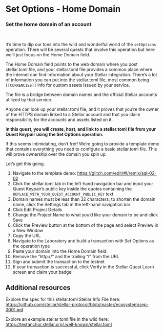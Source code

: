 # Set Options - Home Domain
### Set the home domain of an account
<br>

It’s time to dip our toes into the wild and wonderful world of the `setOptions` operation. There will be several quests that involve this operation but here we’ll just focus on the Home Domain field.

The Home Domain field points to the web domain where you post stellar.toml file, and your stellar.toml file provides a common place where the Internet can find information about your Stellar integration. There’s a lot of information you can put into the stellar.toml file, most common being `[[CURRENCIES]]` info for custom assets issued by your service.

The file is a bridge between domain names and the official Stellar accounts utilized by that service.

Anyone can look up your stellar.toml file, and it proves that you’re the owner of the HTTPS domain linked to a Stellar account and that you claim responsibility for the accounts and assets listed on it.

**In this quest, you will create, host, and link to a stellar.toml file from your Quest Keypair using the Set Options operation.**

If this seems intimidating, don’t fret! We’re going to provide a template demo that contains everything you need to configure a basic stellar.toml file. This will prove ownership over the domain you spin up.

Let’s get this going.

1. Navigate to the template demo: https://glitch.com/edit/#!/remix/sql-02-02
2. Click the stellar.toml tab in the left-hand navigation bar and input your Quest Keypair’s public key inside the quotes containing the `REPLACE_WITH_YOUR_QUEST_ACCOUNT_PUBLIC_KEY` text
3. Domain names must be less than 32 characters; to shorten the domain name, click the Settings tab in the left-hand navigation bar
4. Click Edit Project Details
5. Change the Project Name to what you’d like your domain to be and click Save
6. Click the Preview button at the bottom of the page and select Preview in a New Window
7. Copy the URL
8. Navigate to the Laboratory and build a transaction with Set Options as the operation type
9. Paste your domain into the Home Domain field
10. Remove the “http://” and the trailing “/” from the URL
11. Sign and submit the transaction to the testnet
12. If your transaction is successful, click Verify in the Stellar Quest Learn screen and claim your badge!

## Additional resources
Explore the spec for this stellar.toml Stellar Info File here: https://github.com/stellar/stellar-protocol/blob/master/ecosystem/sep-0001.md

Explore an example stellar toml file in the wild here: https://testanchor.stellar.org/.well-known/stellar.toml